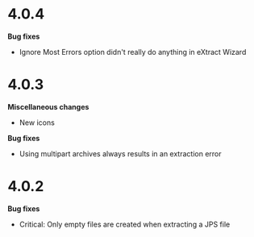 # 4.0.4

**Bug fixes**

* Ignore Most Errors option didn't really do anything in eXtract Wizard

# 4.0.3

**Miscellaneous changes**

* New icons

**Bug fixes**

* Using multipart archives always results in an extraction error

# 4.0.2

**Bug fixes**

* Critical: Only empty files are created when extracting a JPS file

